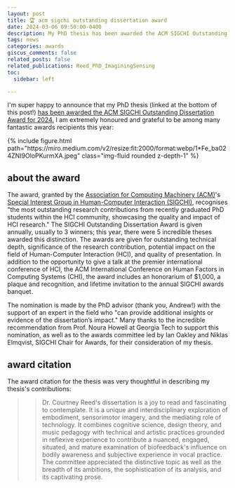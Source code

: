 ```yaml
---
layout: post
title: 🏆 acm sigchi outstanding dissertation award 
date: 2024-03-06 09:50:00-0400
description: My PhD thesis has been awarded the ACM SIGCHI Outstanding Dissertation Award for 2024!
tags: news
categories: awards
giscus_comments: false
related_posts: false
related_publications: Reed_PhD_ImaginingSensing
toc:
  sidebar: left

---
```


I'm super happy to announce that my PhD thesis (linked at the bottom of this post!) [has been awarded the ACM SIGCHI Outstanding Dissertation Award for 2024.](https://medium.com/sigchi/announcing-the-2024-acm-sigchi-awards-8cac7abda8be) I am extremely honoured and grateful to be among many fantastic awards recipients this year:<br>

 
<div class="row">
    <div class="col-sm mt-3 mt-md-0">
        {% include figure.html path="https://miro.medium.com/v2/resize:fit:2000/format:webp/1*Fe_ba024ZNI9OloPKurmXA.jpeg" class="img-fluid rounded z-depth-1" %}
    </div>
</div>


## about the award

The award, granted by the [Association for Computing Machinery (ACM)](https://www.acm.org/)'s [Special Interest Group in Human-Computer Interaction (SIGCHI)](https://sigchi.org/), recognises "the most outstanding research contributions from recently graduated PhD students within the HCI community, showcasing the quality and impact of HCI research." The SIGCHI Outstanding Dissertation Award is given annually, usually to 3 winners; this year, there were 5 incredible theses awarded this distinction. The awards are given for outstanding technical depth, significance of the research contribution, potential impact on the field of Human-Computer Interaction (HCI), and quality of presentation. In addition to the opportunity to give a talk at the premier international conference of HCI, the ACM International Conference on Human Factors in Computing Systems (CHI), the award includes an honorarium of $1,000, a plaque and recognition, and lifetime invitation to the annual SIGCHI awards banquet.

The nomination is made by the PhD advisor (thank you, Andrew!) with the support of an expert in the field who "can provide additional insights or evidence of the dissertation’s impact." Many thanks to the incredible recommendation from Prof. Noura Howell at Georgia Tech to support this nomination, as well as to the awards committee led by Ian Oakley and Niklas Elmqvist, SIGCHI Chair for Awards, for their consideration of my thesis.

## award citation

The award citation for the thesis was very thoughtful in describing my thesis's contributions:

>> Dr. Courtney Reed's dissertation is a joy to read and fascinating to contemplate. It is a unique and interdisciplinary exploration of embodiment, sensorimotor imagery, and the mediating role of technology. It combines cognitive science, design theory, and music pedagogy with technical and artistic practices grounded in reflexive experience to contribute a nuanced, engaged, situated, and mature examination of biofeedback's influence on bodily awareness and subjective experience in vocal practice. The committee appreciated the distinctive topic as well as the breadth of its ambitions, the sophistication of its analysis, and its captivating prose.


<!-- To add a table of contents to a post as a sidebar, simply add
```yml
toc:
  sidebar: left
```
to the front matter of the post. The table of contents will be automatically generated from the headings in the post. If you wish to display the sidebar to the right, simply change `left` to `right`. -->




